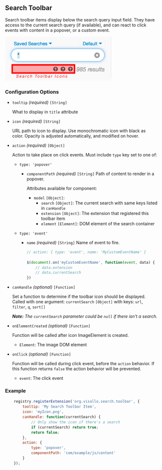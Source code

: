 ## Search Toolbar

Search toolbar items display below the search query input field. They have access to the current search query (if available), and can react to click events with content in a popover, or a custom event.

<img width=350 src="toolbar.png">

### Configuration Options

* `tooltip` _(required)_ `[String]`

    What to display in `title` attribute
    
* `icon` _(required)_ `[String]` 

    URL path to icon to display. Use monochromatic icon with black as color. Opacity is adjusted automatically, and modified on hover.

* `action` _(required)_ `[Object]`
    
    Action to take place on click events. Must include `type` key set to one of:

    * `type: 'popover'`

        * `componentPath` _(required)_ `[String]` Path of content to render in a popover.

            Attributes available for component:

            * `model` `[Object]`:
                * `search` `[Object]`: The current search with same keys listed in `canHandle`
                * `extension` `[Object]`: The extension that registered this toolbar item
                * `element` `[Element]`: DOM element of the search container

    * `type: 'event'`

        * `name` _(required)_ `[String]` Name of event to fire.

            ```js
            // action: { type: 'event', name: 'MyCustomEventName' }

            $(document).on('myCustomEventName', function(event, data) {
                // data.extension
                // data.currentSearch
            })
            ```

* `canHandle` _(optional)_ `[Function]`

    Set a function to determine if the toolbar icon should be displayed. Called with one argument: `currentSearch` `[Object]` with keys: `url`, `filter`, `q`, `sort[]` 

    _**Note:** The `currentSearch` parameter could be `null` if there isn't a search._

* `onElementCreated` _(optional)_ `[Function]`

    Function will be called after icon ImageElement is created.

    * `Element`: The image DOM element

* `onClick` _(optional)_ `[Function]`

    Function will be called during click event, before the `action` behavior. If this function returns `false` the action behavior will be prevented.

    * `event`: The click event

### Example

```js
    registry.registerExtension('org.visallo.search.toolbar', {
        tooltip: 'My Search Toolbar Item',
        icon: 'myIcon.png',
        canHandle: function(currentSearch) {
            // Only show the icon if there's a search
            if (currentSearch) return true;
            return false;
        },
        action: {
            type: 'popover',
            componentPath: 'com/example/js/content'
        }
    });
```

